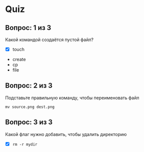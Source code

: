 # Quiz

## Вопрос: 1 из 3

Какой командой создаётся пустой файл?

- [x] touch
- create
- cp
- file

## Вопрос: 2 из 3

Подставьте правильную команду, чтобы переименовать файл

`mv source.png dest.png`

## Вопрос: 3 из 3

Какой флаг нужно добавить, чтобы удалить директорию

- [x] `rm -r mydir`
